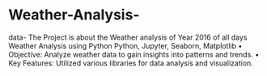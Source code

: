 # Weather-Analysis-
data- The Project is about the Weather analysis of Year 2016 of all days
Weather Analysis using Python 	                                         Python, Jupyter, Seaborn, Matplotlib 
•	Objective: Analyze weather data to gain insights into patterns and trends. 
•	Key Features: Utilized various libraries for data analysis and visualization. 
